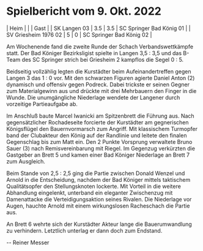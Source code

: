 # Spielbericht vom 9. Okt. 2022

| Heim | | | Gast |
| SK Langen 03 | 3.5 | 3.5 | SC Springer Bad König 01 |
| SV Griesheim 1976 02 | 5 | 0 | SC Springer Bad König 02 |

Am Wochenende fand die zweite Runde der Schach Verbandswettkämpfe statt. Der Bad Königer Bezirksligist spielte in Langen 3,5 : 3,5 und das B-Team des SC Springer strich bei Griesheim 2 kampflos die Segel 0 : 5.

Beidseitig vollzählig legten die Kurstädter beim Aufeinandertreffen gegen Langen 3 das 1 : 0 vor. Mit den schwarzen Figuren agierte Daniel Anton (2) dynamisch und offensiv gegen Podreck. Dabei trickste er seinen Gegner zum Materialgewinn aus und drückte mit drei Mehrbauern den Finger in die Wunde. Die unumgängliche Niederlage wendete der Langener durch vorzeitige Partieaufgabe ab.

Im Anschluß baute Marcel Iwanicki am Spitzenbrett die Führung aus. Nach gegensätzlicher Rochadeseite forcierte der Kurstädter am gegnerischen Königsflügel den Bauernvormarsch zum Angriff. Mit klassischem Turmopfer band der Clubakteur den König auf der Randlinie und leitete den finalen Gegenschlag bis zum Matt ein. Den 2 Punkte Vorsprung verwaltete Bruno Sauer (3) nach Remisvereinbarung mit Riegel. Im Gegenzug verkürzten die Gastgeber an Brett 5 und kamen einer Bad Königer Niederlage an Brett 7 zum Ausgleich.

Beim Stande von 2,5 : 2,5 ging die Partie zwischen Donald Wenzel und Arnold in die Entscheidung, nachdem der Bad Königer mittels taktischem Qualitätsopfer den Stellungsknoten lockerte. Mit Vorteil in die weitere Abhandlung eingelenkt, unterband ein eleganter Zwischenzug mit Damenattacke die Verteidigungsaktion seines Rivalen. Die Niederlage vor Augen, hauchte Arnold mit einem wirkungslosen Racheschach die Partie aus.

An Brett 6 wehrte sich der Kurstädter Akteur lange die Bauerumwandlung zu verhindern. Letztlich unterlag er dann doch zum Endstand.

-- Reiner Messer
